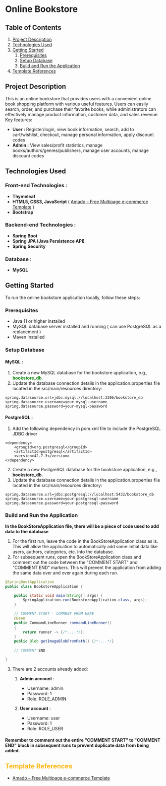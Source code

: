 # Online Bookstore 

## Table of Contents
1. [Project Description](#introduction)
2. [Technologies Used](#paragraph1)
3. [Getting Started](#paragraph2)
   1. [Prerequisites](#subparagraph1)
   2. [Setup Database](#subparagraph1)
   3. [Build and Run the Application](#subparagraph1)
4. [Template References](#paragraph2)

## Project Description <a name="introduction"></a>
This is an online bookstore that provides users with a convenient online book shopping platform with various useful features. Users can easily search, order, and purchase their favorite books, while administrators can effectively manage product information, customer data, and sales revenue.<br>
Key features:<br>
* **User :** Register/login, view book information, search, add to cart/wishlist, checkout, manage personal information, apply discount codes<br>
* **Admin :** View sales/profit statistics, manage books/authors/genres/publishers, manage user accounts, manage discount codes<br>




## Technologies Used 
### Front-end Technologies :
* **Thymeleaf**
* **HTML5, CSS3, JavaScript** ( [Amado – Free Multipage e-commerce Template](https://themewagon.com/themes/free-html5-e-commerce-template-bootstrap4-amado/) )
* **Bootstrap**
### Backend-end Technologies :
* **Spring Boot**
* **Spring JPA (Java Persistence API)**
* **Spring Security**
### Database :
* **MySQL**

## Getting Started 
To run the online bookstore application locally, follow these steps:<br>
### Prerequisites
* Java 11 or higher installed 
* MySQL database server installed and running ( can use PostgreSQL as a replacement )
* Maven installed
### Setup Database
#### MySQL :
1. Create a new MySQL database for the bookstore application, e.g., <span style="color:green">**bookstore_db**.
2. Update the database connection details in the application.properties file located in the src/main/resources directory:
```
spring.datasource.url=jdbc:mysql://localhost:3306/bookstore_db
spring.datasource.username=your-mysql-username
spring.datasource.password=your-mysql-password
```
#### PostgreSQL :
1. Add the following dependency in pom.xml file to include the PostgreSQL JDBC driver
```
<dependency>
    <groupId>org.postgresql</groupId>
    <artifactId>postgresql</artifactId>
    <version>42.7.3</version>
</dependency>
```
2. Create a new PostgreSQL database for the bookstore application, e.g., **bookstore_db**.
3. Update the database connection details in the application.properties file located in the src/main/resources directory:
```
spring.datasource.url=jdbc:postgresql://localhost:5432/bookstore_db
spring.datasource.username=your-postgresql-username
spring.datasource.password=your-postgresql-password
```

### Build and Run the Application
**In the BookStoreApplication file, there will be a piece of code used to add data to the database**
1. For the first run, leave the code in the BookStoreApplication class as is. This will allow the application to automatically add some initial data like users, authors, categories, etc. into the database.<br>
2. For subsequent runs, open the BookStoreApplication class and comment out the code between the "COMMENT START" and "COMMENT END" markers. This will prevent the application from adding the same data over and over again during each run.
```java
@SpringBootApplication
public class BookstoreApplication {

    public static void main(String[] args) {
        SpringApplication.run(BookstoreApplication.class, args);
    }

    // COMMENT START - COMMENT FROM HERE
    @Bean
    public CommandLineRunner commandLineRunner()
    {
        return runner -> {/*....*/};
    }
    public Blob getImageBlobFromPath() {/*....*/}
    
    // COMMENT END 

}
```
3. There are 2 accounts already added:
   1. **Admin account** :
      * Username: admin 
      * Password: 1 
      * Role: ROLE_ADMIN
      
   2. **User account** :
      * Username: user
      * Password: 1
      * Role: ROLE_USER

#### Remember to comment out the entire "COMMENT START" to "COMMENT END" block in subsequent runs to prevent duplicate data from being added.

## <span style="color:#FBB711">Template References
- [Amado – Free Multipage e-commerce Template](https://themewagon.com/themes/free-html5-e-commerce-template-bootstrap4-amado/)













